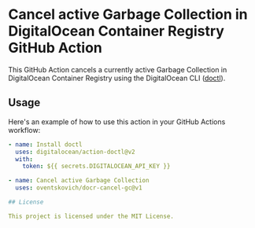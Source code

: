 # Cancel active Garbage Collection in DigitalOcean Container Registry GitHub Action

This GitHub Action cancels a currently active Garbage Collection in DigitalOcean Container Registry using the DigitalOcean CLI ([doctl](https://github.com/digitalocean/action-doctl)).

## Usage

Here's an example of how to use this action in your GitHub Actions workflow:

```yaml
- name: Install doctl
  uses: digitalocean/action-doctl@v2
  with:
    token: ${{ secrets.DIGITALOCEAN_API_KEY }}

- name: Cancel active Garbage Collection
  uses: oventskovich/docr-cancel-gc@v1

## License

This project is licensed under the MIT License.

